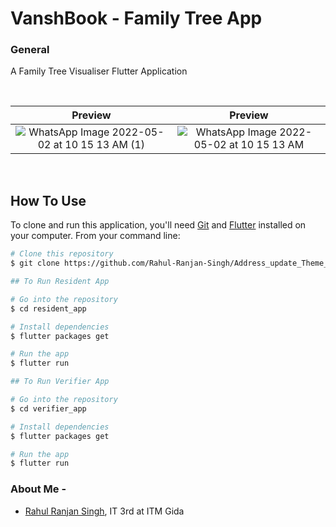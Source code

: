 # VanshBook - Family Tree App



### General

A Family Tree Visualiser Flutter Application

<br>

Preview            |  Preview
:-------------------------:|:-------------------------:
![WhatsApp Image 2022-05-02 at 10 15 13 AM (1)](https://user-images.githubusercontent.com/72249692/166185548-e3b35f4d-796b-4846-bb64-a1c4fcbd178b.jpeg)  |  ![WhatsApp Image 2022-05-02 at 10 15 13 AM](https://user-images.githubusercontent.com/72249692/166185579-7ff7c002-4457-4a04-b336-63a4350b6050.jpeg)

<br>




## How To Use

To clone and run this application, you'll need [Git](https://git-scm.com) and [Flutter](https://flutter.dev/docs/get-started/install) installed on your computer. From your command line:

```bash
# Clone this repository
$ git clone https://github.com/Rahul-Ranjan-Singh/Address_update_Theme_UIDAI_Hackathon

## To Run Resident App

# Go into the repository
$ cd resident_app

# Install dependencies
$ flutter packages get

# Run the app
$ flutter run

## To Run Verifier App

# Go into the repository
$ cd verifier_app

# Install dependencies
$ flutter packages get

# Run the app
$ flutter run
```

### About Me - 
- [Rahul Ranjan Singh](https://github.com/Rahul-Ranjan-Singh), IT 3rd at ITM Gida
